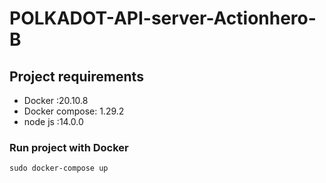 # POLKADOT-API-server-Actionhero-B


## Project requirements
- Docker :20.10.8
- Docker compose: 1.29.2
- node js :14.0.0


### Run project with Docker
```
sudo docker-compose up
```
